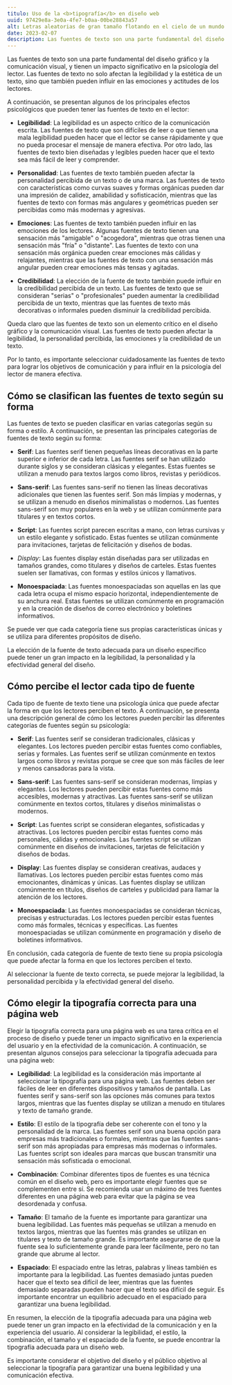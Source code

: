 ```yaml
---
titulo: Uso de la <b>tipografía</b> en diseño web
uuid: 97429e8a-3e0a-4fe7-b0aa-00be28843a57
alt: Letras aleatorias de gran tamaño flotando en el cielo de un mundo imaginario
date: 2023-02-07
description: Las fuentes de texto son una parte fundamental del diseño gráfico y la comunicación visual, y tienen un impacto significativo en la psicología del lector.
---
```


Las fuentes de texto son una parte fundamental del diseño gráfico y la comunicación visual, y tienen un impacto significativo en la psicología del lector. Las fuentes de texto no solo afectan la legibilidad y la estética de un texto, sino que también pueden influir en las emociones y actitudes de los lectores.

A continuación, se presentan algunos de los principales efectos psicológicos que pueden tener las fuentes de texto en el lector:

- **Legibilidad**: La legibilidad es un aspecto crítico de la comunicación escrita. Las fuentes de texto que son difíciles de leer o que tienen una mala legibilidad pueden hacer que el lector se canse rápidamente y que no pueda procesar el mensaje de manera efectiva. Por otro lado, las fuentes de texto bien diseñadas y legibles pueden hacer que el texto sea más fácil de leer y comprender.

- **Personalidad**: Las fuentes de texto también pueden afectar la personalidad percibida de un texto o de una marca. Las fuentes de texto con características como curvas suaves y formas orgánicas pueden dar una impresión de calidez, amabilidad y sofisticación, mientras que las fuentes de texto con formas más angulares y geométricas pueden ser percibidas como más modernas y agresivas.

- **Emociones**: Las fuentes de texto también pueden influir en las emociones de los lectores. Algunas fuentes de texto tienen una sensación más "amigable" o "acogedora", mientras que otras tienen una sensación más "fría" o "distante". Las fuentes de texto con una sensación más orgánica pueden crear emociones más cálidas y relajantes, mientras que las fuentes de texto con una sensación más angular pueden crear emociones más tensas y agitadas.

- **Credibilidad**: La elección de la fuente de texto también puede influir en la credibilidad percibida de un texto. Las fuentes de texto que se consideran "serias" o "profesionales" pueden aumentar la credibilidad percibida de un texto, mientras que las fuentes de texto más decorativas o informales pueden disminuir la credibilidad percibida.

Queda claro que las fuentes de texto son un elemento crítico en el diseño gráfico y la comunicación visual. Las fuentes de texto pueden afectar la legibilidad, la personalidad percibida, las emociones y la credibilidad de un texto.

Por lo tanto, es importante seleccionar cuidadosamente las fuentes de texto para lograr los objetivos de comunicación y para influir en la psicología del lector de manera efectiva.

## Cómo se clasifican las fuentes de texto según su forma

Las fuentes de texto se pueden clasificar en varias categorías según su forma o estilo. A continuación, se presentan las principales categorías de fuentes de texto según su forma:

- **Serif**: Las fuentes serif tienen pequeñas líneas decorativas en la parte superior e inferior de cada letra. Las fuentes serif se han utilizado durante siglos y se consideran clásicas y elegantes. Estas fuentes se utilizan a menudo para textos largos como libros, revistas y periódicos.

- **Sans-serif**: Las fuentes sans-serif no tienen las líneas decorativas adicionales que tienen las fuentes serif. Son más limpias y modernas, y se utilizan a menudo en diseños minimalistas o modernos. Las fuentes sans-serif son muy populares en la web y se utilizan comúnmente para titulares y en textos cortos.

- **Script**: Las fuentes script parecen escritas a mano, con letras cursivas y un estilo elegante y sofisticado. Estas fuentes se utilizan comúnmente para invitaciones, tarjetas de felicitación y diseños de bodas.

- _Display_: Las fuentes display están diseñadas para ser utilizadas en tamaños grandes, como titulares y diseños de carteles. Estas fuentes suelen ser llamativas, con formas y estilos únicos y llamativos.

- **Monoespaciada**: Las fuentes monoespaciadas son aquellas en las que cada letra ocupa el mismo espacio horizontal, independientemente de su anchura real. Estas fuentes se utilizan comúnmente en programación y en la creación de diseños de correo electrónico y boletines informativos.

Se puede ver que cada categoría tiene sus propias características únicas y se utiliza para diferentes propósitos de diseño.

La elección de la fuente de texto adecuada para un diseño específico puede tener un gran impacto en la legibilidad, la personalidad y la efectividad general del diseño.

## Cómo percibe el lector cada tipo de fuente

Cada tipo de fuente de texto tiene una psicología única que puede afectar la forma en que los lectores perciben el texto. A continuación, se presenta una descripción general de cómo los lectores pueden percibir las diferentes categorías de fuentes según su psicología:

- **Serif**: Las fuentes serif se consideran tradicionales, clásicas y elegantes. Los lectores pueden percibir estas fuentes como confiables, serias y formales. Las fuentes serif se utilizan comúnmente en textos largos como libros y revistas porque se cree que son más fáciles de leer y menos cansadoras para la vista.

- **Sans-serif**: Las fuentes sans-serif se consideran modernas, limpias y elegantes. Los lectores pueden percibir estas fuentes como más accesibles, modernas y atractivas. Las fuentes sans-serif se utilizan comúnmente en textos cortos, titulares y diseños minimalistas o modernos.

- **Script**: Las fuentes script se consideran elegantes, sofisticadas y atractivas. Los lectores pueden percibir estas fuentes como más personales, cálidas y emocionales. Las fuentes script se utilizan comúnmente en diseños de invitaciones, tarjetas de felicitación y diseños de bodas.

- **Display**: Las fuentes display se consideran creativas, audaces y llamativas. Los lectores pueden percibir estas fuentes como más emocionantes, dinámicas y únicas. Las fuentes display se utilizan comúnmente en títulos, diseños de carteles y publicidad para llamar la atención de los lectores.

- **Monoespaciada**: Las fuentes monoespaciadas se consideran técnicas, precisas y estructuradas. Los lectores pueden percibir estas fuentes como más formales, técnicas y específicas. Las fuentes monoespaciadas se utilizan comúnmente en programación y diseño de boletines informativos.

En conclusión, cada categoría de fuente de texto tiene su propia psicología que puede afectar la forma en que los lectores perciben el texto.

Al seleccionar la fuente de texto correcta, se puede mejorar la legibilidad, la personalidad percibida y la efectividad general del diseño.

## Cómo elegir la tipografía correcta para una página web

Elegir la tipografía correcta para una página web es una tarea crítica en el proceso de diseño y puede tener un impacto significativo en la experiencia del usuario y en la efectividad de la comunicación. A continuación, se presentan algunos consejos para seleccionar la tipografía adecuada para una página web:

- **Legibilidad**: La legibilidad es la consideración más importante al seleccionar la tipografía para una página web. Las fuentes deben ser fáciles de leer en diferentes dispositivos y tamaños de pantalla. Las fuentes serif y sans-serif son las opciones más comunes para textos largos, mientras que las fuentes display se utilizan a menudo en titulares y texto de tamaño grande.

- **Estilo**: El estilo de la tipografía debe ser coherente con el tono y la personalidad de la marca. Las fuentes serif son una buena opción para empresas más tradicionales o formales, mientras que las fuentes sans-serif son más apropiadas para empresas más modernas o informales. Las fuentes script son ideales para marcas que buscan transmitir una sensación más sofisticada o emocional.

- **Combinación**: Combinar diferentes tipos de fuentes es una técnica común en el diseño web, pero es importante elegir fuentes que se complementen entre sí. Se recomienda usar un máximo de tres fuentes diferentes en una página web para evitar que la página se vea desordenada y confusa.

- **Tamaño**: El tamaño de la fuente es importante para garantizar una buena legibilidad. Las fuentes más pequeñas se utilizan a menudo en textos largos, mientras que las fuentes más grandes se utilizan en titulares y texto de tamaño grande. Es importante asegurarse de que la fuente sea lo suficientemente grande para leer fácilmente, pero no tan grande que abrume al lector.

- **Espaciado**: El espaciado entre las letras, palabras y líneas también es importante para la legibilidad. Las fuentes demasiado juntas pueden hacer que el texto sea difícil de leer, mientras que las fuentes demasiado separadas pueden hacer que el texto sea difícil de seguir. Es importante encontrar un equilibrio adecuado en el espaciado para garantizar una buena legibilidad.

En resumen, la elección de la tipografía adecuada para una página web puede tener un gran impacto en la efectividad de la comunicación y en la experiencia del usuario. Al considerar la legibilidad, el estilo, la combinación, el tamaño y el espaciado de la fuente, se puede encontrar la tipografía adecuada para un diseño web.

Es importante considerar el objetivo del diseño y el público objetivo al seleccionar la tipografía para garantizar una buena legibilidad y una comunicación efectiva.

